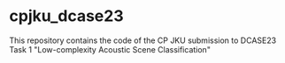 # cpjku_dcase23
This repository contains the code of the CP JKU submission to DCASE23 Task 1 "Low-complexity Acoustic Scene Classification"
